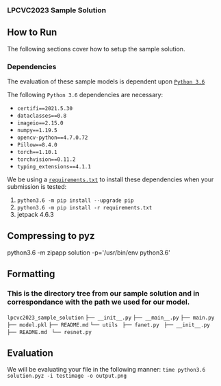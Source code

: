 ### LPCVC2023 Sample Solution

## How to Run

The following sections cover how to setup the sample solution.

### Dependencies

The evaluation of these sample models is dependent upon
[`Python 3.6`](https://www.python.org/downloads/release/python-3109/)

The following `Python 3.6` dependencies are necessary:

- `certifi==2021.5.30`
- `dataclasses==0.8`
- `imageio==2.15.0`
- `numpy==1.19.5`
- `opencv-python==4.7.0.72`
- `Pillow==8.4.0`
- `torch==1.10.1`
- `torchvision==0.11.2`
- `typing_extensions==4.1.1`

We be using a [`requirements.txt`](requirements.txt) to install these dependencies when your submission is tested:

1. `python3.6 -m pip install --upgrade pip`
1. `python3.6 -m pip install -r requirements.txt`
1. jetpack 4.6.3

## Compressing to pyz
python3.6 -m zipapp  solution  -p='/usr/bin/env python3.6'

## Formatting

### This is the directory tree from our sample solution and in correspondance with the path we used for our model.
`lpcvc2023_sample_solution`
`├── __init__.py`
`├── __main__.py`
`├── main.py`
`├── model.pkl`
`├── README.md`
`└── utils`
   ` ├── fanet.py`
   ` ├── __init__.py`
   ` ├── README.md`
   ` └── resnet.py`
## Evaluation
We will be evaluating your file in the following manner: `time python3.6 solution.pyz -i testimage -o output.png`